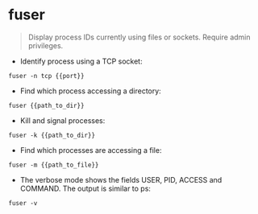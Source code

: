 # fuser

> Display process IDs currently using files or sockets.
> Require admin privileges.

- Identify process using a TCP socket:

`fuser -n tcp {{port}}`

- Find which process accessing a directory:

`fuser {{path_to_dir}}`

- Kill and signal processes:

`fuser -k {{path_to_dir}}`

- Find which processes are accessing a file:

`fuser -m {{path_to_file}}`

- The verbose mode shows the fields USER, PID, ACCESS and COMMAND. The output is similar to ps:

`fuser -v`
